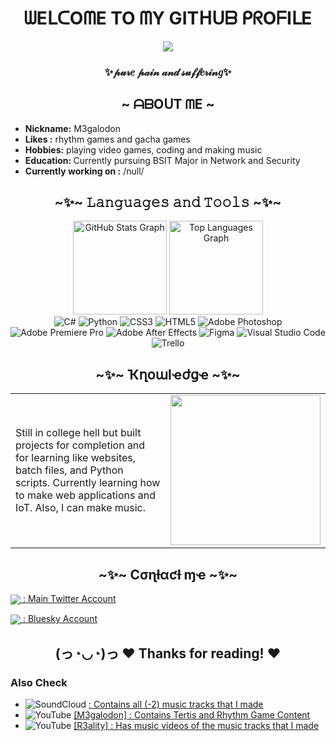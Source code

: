<h1 align="center">ᗯEᒪᑕOᗰE TO ᗰY GITᕼᑌᗷ ᑭᖇOᖴIᒪE</h1>

<div align="center">
    <img src="https://media1.tenor.com/m/B7sjVyIi7H0AAAAC/surtr-arknights.gif">
</div>
<h3 align="center">✨𝓅𝓊𝓇𝑒 𝓅𝒶𝒾𝓃 𝒶𝓃𝒹 𝓈𝓊𝒻𝒻𝑒𝓇𝒾𝓃𝑔✨</h3>

<h2 align="center">~ ᗩᗷOᑌT ᗰE  ~</h2>

- <b>Nickname:</b> M3galodon
- <b>Likes :</b> rhythm games and gacha games 
- <b>Hobbies:</b> playing video games, coding and making music
- <b>Education: </b> Currently pursuing BSIT Major in Network and Security
- <b>Currently working on :</b> /null/

<h2 align="center">~✨~ 𝙻𝚊𝚗𝚐𝚞𝚊𝚐𝚎𝚜 𝚊𝚗𝚍 𝚃𝚘𝚘𝚕𝚜 ~✨~ </h2>


<div align="center">
  <img src="https://github-readme-stats.vercel.app/api?username=M3galodn81&hide_title=false&hide_rank=false&show_icons=true&include_all_commits=true&count_private=false&disable_animations=false&theme=codeSTACKr&locale=en&hide_border=false&order=1&custom_title=My%20Stats!" height="150" alt="GitHub Stats Graph" />
  <img src="https://github-readme-stats.vercel.app/api/top-langs?username=M3galodn81&locale=en&hide_title=false&layout=compact&card_width=320&langs_count=5&theme=codeSTACKr&hide_border=false&order=2&custom_title=Top%20Languages!" height="150" alt="Top Languages Graph" />
</div>

<div align="center">
<img src="https://img.shields.io/badge/c%23-%23239120.svg?style=for-the-badge&logo=csharp&logoColor=white" alt="C#" />
<img src="https://img.shields.io/badge/python-3670A0?style=for-the-badge&logo=python&logoColor=ffdd54" alt="Python" />
<img src="https://img.shields.io/badge/css3-%231572B6.svg?style=for-the-badge&logo=css3&logoColor=white" alt="CSS3" />
<img src="https://img.shields.io/badge/html5-%23E34F26.svg?style=for-the-badge&logo=html5&logoColor=white" alt="HTML5" />
<img src="https://img.shields.io/badge/adobe%20photoshop-%2331A8FF.svg?style=for-the-badge&logo=adobe%20photoshop&logoColor=white" alt="Adobe Photoshop" />
<img src="https://img.shields.io/badge/Adobe%20Premiere%20Pro-9999FF.svg?style=for-the-badge&logo=Adobe%20Premiere%20Pro&logoColor=white" alt="Adobe Premiere Pro" />
<img src="https://img.shields.io/badge/Adobe%20After%20Effects-9999FF.svg?style=for-the-badge&logo=Adobe%20After%20Effects&logoColor=white" alt="Adobe After Effects" />
<img src="https://img.shields.io/badge/figma-%23F24E1E.svg?style=for-the-badge&logo=figma&logoColor=white" alt="Figma" />
<img src="https://img.shields.io/badge/Visual%20Studio%20Code-0078d7.svg?style=for-the-badge&logo=visual-studio-code&logoColor=white" alt="Visual Studio Code" />
<img src="https://img.shields.io/badge/Trello-%23026AA7.svg?style=for-the-badge&logo=Trello&logoColor=white" alt="Trello" /> </div> 

<h2 align="center">~✨~ ҠղօաӀҽժցҽ ~✨~ </h2>

<table >
  <tr style="border: none; vertical-align: middle;">
    <td style="border: none; vertical-align: middle;">
      Still in college hell but built projects for completion and for learning like websites, batch files, and Python scripts.  
      Currently learning how to make web applications and IoT. Also, I can make music.
    </td>
    <td style="border: none; vertical-align: middle;">
      <img src="https://media1.tenor.com/m/35yueUTXclYAAAAC/arknights-surtr.gif" width="240px">
    </td>
  </tr>
</table>

<h2 align="center">~✨~ Cσɳƚαƈƚ ɱҽ ~✨~ </h2>

<a href="https://x.com/M3galodnOffical"> <img align="center"  src ="https://img.shields.io/badge/X-%23000000.svg?style=for-the-badge&logo=X&logoColor=white"/>  : Main Twitter Account</a>

<a href="https://bsky.app/profile/m3galodn81.bsky.social"> <img align="center"  src ="https://img.shields.io/badge/Bluesky-0285FF?style=for-the-badge&logo=Bluesky&logoColor=white"/>  : Bluesky Account</a>

<h2 align="center">(っ◔◡◔)っ ♥ Thanks for reading! ♥</h2>

### Also Check
- ![SoundCloud](https://img.shields.io/badge/soundcloud-FF5500?style=for-the-badge&logo=soundcloud&logoColor=white) [: Contains all (-2) music tracks that I made](https://soundcloud.com/r3ality_music) 
- ![YouTube](https://img.shields.io/badge/YouTube-%23FF0000.svg?style=for-the-badge&logo=YouTube&logoColor=white) [[M3galodon] : Contains Tertis and Rhythm Game Content](https://www.youtube.com/@M3galodon_Official)
- ![YouTube](https://img.shields.io/badge/YouTube-%23FF0000.svg?style=for-the-badge&logo=YouTube&logoColor=white) [[R3ality] : Has music videos of the music tracks that I made](https://www.youtube.com/@M3galodon_Music) 



